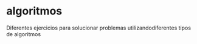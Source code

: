 # algoritmos
Diferentes ejercicios para solucionar problemas utilizandodiferentes tipos de algoritmos
